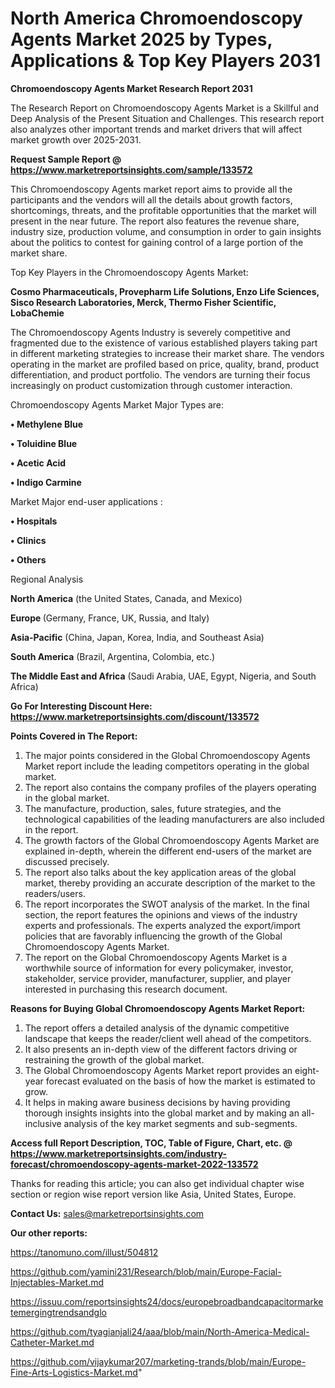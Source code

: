 # North America Chromoendoscopy Agents Market 2025 by Types, Applications & Top Key Players 2031

<strong>Chromoendoscopy Agents Market Research Report 2031</strong>

The Research Report on Chromoendoscopy Agents Market is a Skillful and Deep Analysis of the Present Situation and Challenges. This research report also analyzes other important trends and market drivers that will affect market growth over 2025-2031.

<strong>Request Sample Report @ <a href=https://www.marketreportsinsights.com/sample/133572>https://www.marketreportsinsights.com/sample/133572</a></strong>

This Chromoendoscopy Agents market report aims to provide all the participants and the vendors will all the details about growth factors, shortcomings, threats, and the profitable opportunities that the market will present in the near future. The report also features the revenue share, industry size, production volume, and consumption in order to gain insights about the politics to contest for gaining control of a large portion of the market share.

Top Key Players in the Chromoendoscopy Agents Market:

<strong>Cosmo Pharmaceuticals, Provepharm Life Solutions, Enzo Life Sciences, Sisco Research Laboratories, Merck, Thermo Fisher Scientific, LobaChemie</strong>

The Chromoendoscopy Agents Industry is severely competitive and fragmented due to the existence of various established players taking part in different marketing strategies to increase their market share. The vendors operating in the market are profiled based on price, quality, brand, product differentiation, and product portfolio. The vendors are turning their focus increasingly on product customization through customer interaction.

Chromoendoscopy Agents Market Major Types are:

<strong>• Methylene Blue

• Toluidine Blue

• Acetic Acid

• Indigo Carmine</strong>

Market Major end-user applications :

<strong>• Hospitals

• Clinics

• Others</strong>

Regional Analysis

</u><strong><b>North America</b></strong> (the United States, Canada, and Mexico)

<strong><b>Europe </b></strong>(Germany, France, UK, Russia, and Italy)

<strong><b>Asia-Pacific</b></strong> (China, Japan, Korea, India, and Southeast Asia)

<strong><b>South America</b></strong> (Brazil, Argentina, Colombia, etc.)

<strong><b>The Middle East and Africa</b></strong> (Saudi Arabia, UAE, Egypt, Nigeria, and South Africa)

<strong>Go For Interesting Discount Here: <a href=https://www.marketreportsinsights.com/discount/133572>https://www.marketreportsinsights.com/discount/133572</a></strong>

<strong>Points Covered in The Report:</strong>
<ol>
  <li>The major points considered in the Global Chromoendoscopy Agents Market report include the leading competitors operating in the global market.</li>
  <li>The report also contains the company profiles of the players operating in the global market.</li>
  <li>The manufacture, production, sales, future strategies, and the technological capabilities of the leading manufacturers are also included in the report.</li>
  <li>The growth factors of the Global Chromoendoscopy Agents Market are explained in-depth, wherein the different end-users of the market are discussed precisely.</li>
  <li>The report also talks about the key application areas of the global market, thereby providing an accurate description of the market to the readers/users.</li>
  <li>The report incorporates the SWOT analysis of the market. In the final section, the report features the opinions and views of the industry experts and professionals. The experts analyzed the export/import policies that are favorably influencing the growth of the Global Chromoendoscopy Agents Market.</li>
  <li>The report on the Global Chromoendoscopy Agents Market is a worthwhile source of information for every policymaker, investor, stakeholder, service provider, manufacturer, supplier, and player interested in purchasing this research document.</li>
</ol>
<strong>Reasons for Buying Global Chromoendoscopy Agents Market Report:</strong>

<ol>
  <li>The report offers a detailed analysis of the dynamic competitive landscape that keeps the reader/client well ahead of the competitors.</li>
  <li>It also presents an in-depth view of the different factors driving or restraining the growth of the global market.</li>
  <li>The Global Chromoendoscopy Agents Market report provides an eight-year forecast evaluated on the basis of how the market is estimated to grow.</li>
  <li>It helps in making aware business decisions by having providing thorough insights insights into the global market and by making an all-inclusive analysis of the key market segments and sub-segments.</li>
</ol>
<strong>Access full Report Description, TOC, Table of Figure, Chart, etc. @ <a href=https://www.marketreportsinsights.com/industry-forecast/chromoendoscopy-agents-market-2022-133572>https://www.marketreportsinsights.com/industry-forecast/chromoendoscopy-agents-market-2022-133572</a></strong>


Thanks for reading this article; you can also get individual chapter wise section or region wise report version like Asia, United States, Europe.

<strong>Contact Us:</strong>
sales@marketreportsinsights.com

<strong>Our other reports:</strong>

<a href=https://tanomuno.com/illust/504812>https://tanomuno.com/illust/504812</a>

<a href=https://github.com/yamini231/Research/blob/main/Europe-Facial-Injectables-Market.md>https://github.com/yamini231/Research/blob/main/Europe-Facial-Injectables-Market.md</a>

<a href=https://issuu.com/reportsinsights24/docs/europebroadbandcapacitormarketemergingtrendsandglo>https://issuu.com/reportsinsights24/docs/europebroadbandcapacitormarketemergingtrendsandglo</a>

<a href=https://github.com/tyagianjali24/aaa/blob/main/North-America-Medical-Catheter-Market.md>https://github.com/tyagianjali24/aaa/blob/main/North-America-Medical-Catheter-Market.md</a>

<a href=https://github.com/vijaykumar207/marketing-trands/blob/main/Europe-Fine-Arts-Logistics-Market.md>https://github.com/vijaykumar207/marketing-trands/blob/main/Europe-Fine-Arts-Logistics-Market.md</a>"
